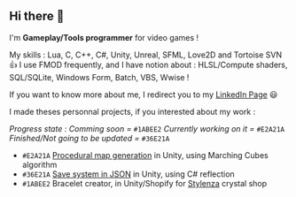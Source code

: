 ## Hi there 👋

I'm **Gameplay/Tools programmer** for video games ! 

My skills : Lua, C, C++, C#, Unity, Unreal, SFML, Love2D and Tortoise SVN 👍
I use FMOD frequently, and I have notion about : HLSL/Compute shaders, SQL/SQLite, Windows Form, Batch, VBS, Wwise !

If you want to know more about me, I redirect you to my [LinkedIn Page](https://www.linkedin.com/in/marc-charre/) 😃

I made theses personnal projects, if you interested about my work : 

_Progress state :_
_Comming soon =_ `#1ABEE2`
_Currently working on it =_ `#E2A21A`
_Finished/Not going to be updated =_ `#36E21A`


- `#E2A21A` [Procedural map generation](https://github.com/Marconino/ProceduralGeneration) in Unity, using Marching Cubes algorithm 
- `#36E21A` [Save system in JSON](https://github.com/Marconino/JsonSerialization) in Unity, using C# reflection
- `#1ABEE2` Bracelet creator, in Unity/Shopify for [Stylenza](https://stylenzamineraux.fr/) crystal shop
